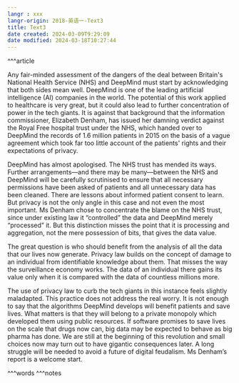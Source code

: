 ```yaml
---
langr : xxx
langr-origin: 2018-英语一-Text3
title: Text3
date created: 2024-03-09T9:29:09
date modified: 2024-03-18T10:27:44
---
```


^^^article

Any fair-minded assessment of the dangers of the deal between Britain's National Health Service (NHS) and DeepMind must start by acknowledging that both sides mean well. DeepMind is one of the leading artificial intelligence (AI) companies in the world. The potential of this work applied to healthcare is very great, but it could also lead to further concentration of power in the tech giants. It is against that background that the information commissioner, Elizabeth Denham, has issued her damning verdict against the Royal Free hospital trust under the NHS, which handed over to DeepMind the records of 1.6 million patients in 2015 on the basis of a vague agreement which took far too little account of the patients' rights and their expectations of privacy.

DeepMind has almost apologised. The NHS trust has mended its ways. Further arrangements—and there may be many—between the NHS and DeepMind will be carefully scrutinised to ensure that all necessary permissions have been asked of patients and all unnecessary data has been cleaned. There are lessons about informed patient consent to learn. But privacy is not the only angle in this case and not even the most important. Ms Denham chose to concentrate the blame on the NHS trust, since under existing law it “controlled” the data and DeepMind merely “processed” it. But this distinction misses the point that it is processing and aggregation, not the mere possession of bits, that gives the data value.

The great question is who should benefit from the analysis of all the data that our lives now generate. Privacy law builds on the concept of damage to an individual from identifiable knowledge about them. That misses the way the surveillance economy works. The data of an individual there gains its value only when it is compared with the data of countless millions more.

The use of privacy law to curb the tech giants in this instance feels slightly maladapted. This practice does not address the real worry. It is not enough to say that the algorithms DeepMind develops will benefit patients and save lives. What matters is that they will belong to a private monopoly which developed them using public resources. If software promises to save lives on the scale that drugs now can, big data may be expected to behave as big pharma has done. We are still at the beginning of this revolution and small choices now may turn out to have gigantic consequences later. A long struggle will be needed to avoid a future of digital feudalism. Ms Denham’s report is a welcome start.




^^^words
^^^notes
